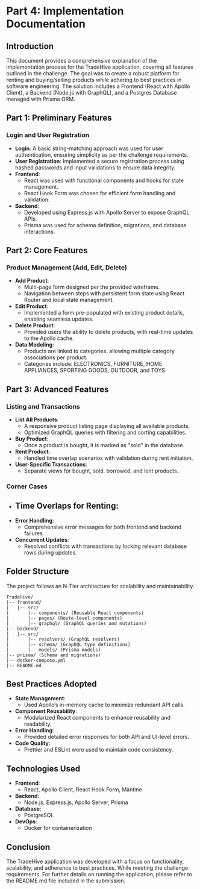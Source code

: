 # Part 4: Implementation Documentation

## Introduction

This document provides a comprehensive explanation of the implementation process for the TradeHive application, covering all features outlined in the challenge. The goal was to create a robust platform for renting and buying/selling products while adhering to best practices in software engineering. The solution includes a Frontend (React with Apollo Client), a Backend (Node.js with GraphQL), and a Postgres Database managed with Prisma ORM.

## Part 1: Preliminary Features

### Login and User Registration

- **Login**: A basic string-matching approach was used for user authentication, ensuring simplicity as per the challenge requirements.
- **User Registration**: Implemented a secure registration process using hashed passwords and input validations to ensure data integrity.
- **Frontend**:
  - React was used with functional components and hooks for state management.
  - React Hook Form was chosen for efficient form handling and validation.
- **Backend**:
  - Developed using Express.js with Apollo Server to expose GraphQL APIs.
  - Prisma was used for schema definition, migrations, and database interactions.

## Part 2: Core Features

### Product Management (Add, Edit, Delete)

- **Add Product**:
  - Multi-page form designed per the provided wireframe.
  - Navigation between steps with persistent form state using React Router and local state management.
- **Edit Product**:
  - Implemented a form pre-populated with existing product details, enabling seamless updates.
- **Delete Product**:
  - Provided users the ability to delete products, with real-time updates to the Apollo cache.
- **Data Modeling**:
  - Products are linked to categories, allowing multiple category associations per product.
  - Categories include: ELECTRONICS, FURNITURE, HOME APPLIANCES, SPORTING GOODS, OUTDOOR, and TOYS.

## Part 3: Advanced Features

### Listing and Transactions

- **List All Products**:
  - A responsive product listing page displaying all available products.
  - Optimized GraphQL queries with filtering and sorting capabilities.
- **Buy Product**:
  - Once a product is bought, it is marked as "sold" in the database.
- **Rent Product**:
  - Handled time overlap scenarios with validation during rent initiation.
- **User-Specific Transactions**:
  - Separate views for bought, sold, borrowed, and lent products.

### Corner Cases

- **Time Overlaps for Renting**:
  - 
- **Error Handling**:
  - Comprehensive error messages for both frontend and backend failures.
- **Concurrent Updates**:
  - Resolved conflicts with transactions by locking relevant database rows during updates.

## Folder Structure

The project follows an N-Tier architecture for scalability and maintainability.

```
TradeHive/
|-- frontend/
|   |-- src/
|       |-- components/ (Reusable React components)
|       |-- pages/ (Route-level components)
|       |-- graphql/ (GraphQL queries and mutations)
|-- backend/
|   |-- src/
|       |-- resolvers/ (GraphQL resolvers)
|       |-- schema/ (GraphQL type definitions)
|       |-- models/ (Prisma models)
|-- prisma/ (Schema and migrations)
|-- docker-compose.yml
|-- README.md
```

## Best Practices Adopted

- **State Management**:
  - Used Apollo’s in-memory cache to minimize redundant API calls.
- **Component Reusability**:
  - Modularized React components to enhance reusability and readability.
- **Error Handling**:
  - Provided detailed error responses for both API and UI-level errors.
- **Code Quality**:
  - Prettier and ESLint were used to maintain code consistency.

## Technologies Used

- **Frontend**:
  - React, Apollo Client, React Hook Form, Mantine
- **Backend**:
  - Node.js, Express.js, Apollo Server, Prisma
- **Database**:
  - PostgreSQL
- **DevOps**:
  - Docker for containerization

## Conclusion

The TradeHive application was developed with a focus on functionality, scalability, and adherence to best practices. While meeting the challenge requirements. For further details on running the application, please refer to the README.md file included in the submission.

